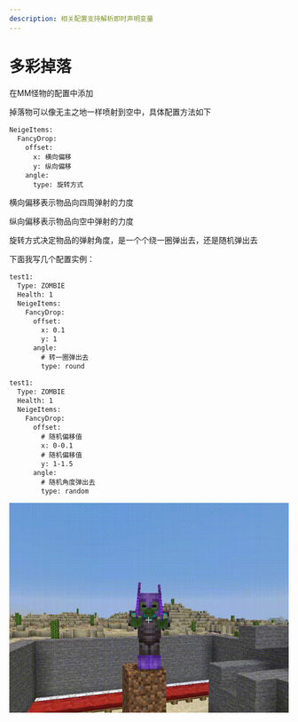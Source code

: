 ```yaml
---
description: 相关配置支持解析即时声明变量
---
```


# 多彩掉落

在MM怪物的配置中添加

掉落物可以像无主之地一样喷射到空中，具体配置方法如下

```
NeigeItems:
  FancyDrop:
    offset:
      x: 横向偏移
      y: 纵向偏移
    angle:
      type: 旋转方式
```

横向偏移表示物品向四周弹射的力度

纵向偏移表示物品向空中弹射的力度

旋转方式决定物品的弹射角度，是一个个绕一圈弹出去，还是随机弹出去

下面我写几个配置实例：

```
test1:
  Type: ZOMBIE
  Health: 1
  NeigeItems:
    FancyDrop:
      offset:
        x: 0.1
        y: 1
      angle:
        # 转一圈弹出去
        type: round
```

```
test1:
  Type: ZOMBIE
  Health: 1
  NeigeItems:
    FancyDrop:
      offset:
        # 随机偏移值
        x: 0-0.1
        # 随机偏移值
        y: 1-1.5
      angle:
        # 随机角度弹出去
        type: random
```

![](../../../.gitbook/assets/多彩掉落.gif)
